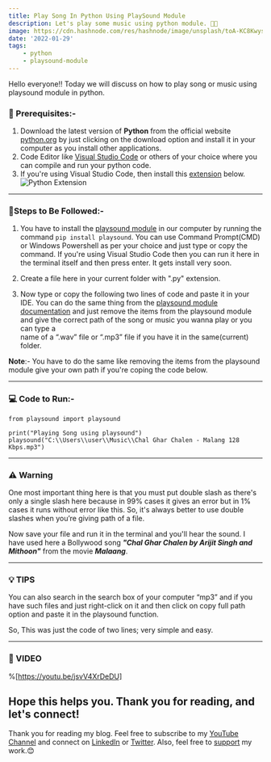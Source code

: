 ```yaml
---
title: Play Song In Python Using PlaySound Module
description: Let's play some music using python module. 🐍🎼
image: https://cdn.hashnode.com/res/hashnode/image/unsplash/toA-KC8Kwys/upload/v1645270553954/Z65YQ2H9I.jpeg
date: '2022-01-29'
tags: 
    - python
    - playsound-module
---
```


Hello everyone!! Today we will discuss on how to play song or music using playsound module in  python. 

### 💼 Prerequisites:-
1. Download the latest version of **Python** from the official website [python.org](https://www.python.org/) by just clicking on the download option and install  it in your computer as you install other applications.
2. Code Editor like [Visual Studio Code](https://code.visualstudio.com/download) or others of your choice where you can compile and run your python code.
3. If you're using Visual Studio Code, then install this [extension](https://marketplace.visualstudio.com/items?itemName=ms-python.python) below.
![Python Extension](https://cdn.hashnode.com/res/hashnode/image/upload/v1645270474912/8MDud1WWP.png) 

---
### 📝Steps to Be Followed:-

1. You have to install the [playsound module](https://pypi.org/project/playsound/) in our computer by running the command `pip install playsound`. 
You can use Command Prompt(CMD) or Windows Powershell as per your choice and just type or copy the command.
If you're using Visual Studio Code then you can run it here in the terminal itself and then press enter. It gets install very soon. 

2. Create a file here in your current folder with ".py" extension.

3. Now type or copy the following two lines of code and paste it in your IDE. You can do the same thing from the [playsound module documentation](https://pypi.org/project/playsound/) and just remove the items from the playsound module and give the correct path of the song or music you wanna play or you can type a  
name of a “.wav” file or “.mp3” file if you have it in the same(current) folder. 

**Note**:- You have to do the same like removing the items from the playsound module give your own path if you're coping the code below.

---
### 💻 Code to Run:- 
```
from playsound import playsound

print("Playing Song using playsound")
playsound("C:\\Users\\user\\Music\\Chal Ghar Chalen - Malang 128 Kbps.mp3")

```
---
### ⚠️ Warning
One most important thing here is that you must put double slash as there's only a single slash here because in 99% 
cases it gives an error but in 1% cases it runs without error like this. So, it's always better to use double slashes when you’re giving path of a file.

Now save your file and run it in the terminal and you'll hear the sound. I have used here a Bollywood song **_"Chal Ghar Chalen by Arijit Singh and Mithoon"_** from the movie **_Malaang_**.  

---
### 💡 TIPS 
You can also search in the search box of your computer “mp3” and if you have such files and just right-click on it and then click on copy full path option and paste it in the playsound function.  

So, This was just the code of two  lines; very simple and easy.

---
### 🎥 VIDEO
%[https://youtu.be/jsvV4XrDeDU]

## Hope this helps you. Thank you for reading, and let's connect!
Thank you for reading my blog. Feel free to subscribe to my [YouTube Channel](https://www.youtube.com/channel/UCsuzc8lqAbgUYo4yzpjtfSw) and connect on [LinkedIn](https://www.linkedin.com/in/susmita-dey-15a15a210/) or [Twitter](https://twitter.com/its_SusmitaDey).
Also, feel free to [support](https://susmitadey.hashnode.dev/sponsor) my work.😊